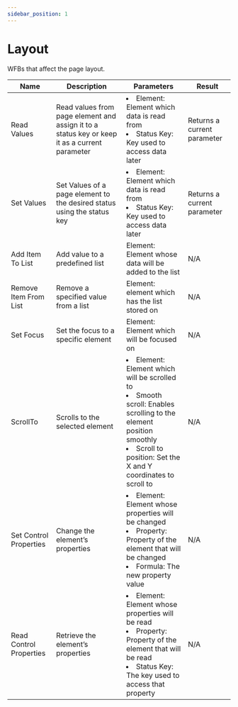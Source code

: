 ```yaml
---
sidebar_position: 1
---
```


# Layout

WFBs that affect the page layout.

| Name                    | Description                                                                                   | Parameters                                                                                                                                                                                         | Result                      |
| ----------------------- | --------------------------------------------------------------------------------------------- | -------------------------------------------------------------------------------------------------------------------------------------------------------------------------------------------------- | --------------------------- |
| Read Values             | Read values from page element and assign it to a status key or keep it as a current parameter | <li>Element: Element which data is read from</li><li>Status Key: Key used to access data later</li>                                                                                                | Returns a current parameter |
| Set Values              | Set Values of a page element to the desired status using the status key                       | <li>Element: Element which data is read from</li><li>Status Key: Key used to access data later</li>                                                                                                | Returns a current parameter |
| Add Item To List        | Add value to a predefined list                                                                | Element: Element whose data will be added to the list                                                                                                                                              | N/A                         |
| Remove Item From List   | Remove a specified value from a list                                                          | Element: element which has the list stored on                                                                                                                                                      | N/A                         |
| Set Focus               | Set the focus to a specific element                                                           | Element: Element which will be focused on                                                                                                                                                          | N/A                         |
| ScrollTo                | Scrolls to the selected element                                                               | <li>Element: Element which will be scrolled to</li><li>Smooth scroll: Enables scrolling to the element position smoothly</li><li>Scroll to position: Set the X and Y coordinates to scroll to</li> | N/A                         |
| Set Control Properties  | Change the element’s properties                                                               | <li>Element: Element whose properties will be changed</li><li>Property: Property of the element that will be changed</li><li>Formula: The new property value</li>                                  | N/A                         |
| Read Control Properties | Retrieve the element’s properties                                                             | <li>Element: Element whose properties will be read</li><li>Property: Property of the element that will be read</li><li>Status Key: The key used to access that property</li>                       | N/A                         |
